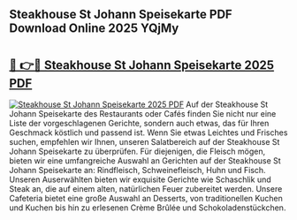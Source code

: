 ## Steakhouse St Johann Speisekarte PDF Download Online 2025 YQjMy

# <h2><a href="http://gcebih.nevu.top/?p=Steakhouse+St+Johann+Speisekarte">🔗 👉🔴 Steakhouse St Johann Speisekarte 2025 PDF</a></h2>

[![Steakhouse St Johann Speisekarte 2025 PDF](https://i.imgur.com/dBaPXMq.png)](http://gcebih.nevu.top/?p=Steakhouse+St+Johann+Speisekarte)
Auf der Steakhouse St Johann Speisekarte des Restaurants oder Cafés finden Sie nicht nur eine Liste der vorgeschlagenen Gerichte, sondern auch etwas, das für Ihren Geschmack köstlich und passend ist. Wenn Sie etwas Leichtes und Frisches suchen, empfehlen wir Ihnen, unseren Salatbereich auf der Steakhouse St Johann Speisekarte zu überprüfen. Für diejenigen, die Fleisch mögen, bieten wir eine umfangreiche Auswahl an Gerichten auf der Steakhouse St Johann Speisekarte an: Rindfleisch, Schweinefleisch, Huhn und Fisch. Unseren Auserwählten bieten wir exquisite Gerichte wie Schaschlik und Steak an, die auf einem alten, natürlichen Feuer zubereitet werden. Unsere Cafeteria bietet eine große Auswahl an Desserts, von traditionellen Kuchen und Kuchen bis hin zu erlesenen Crème Brûlée und Schokoladenstückchen.
